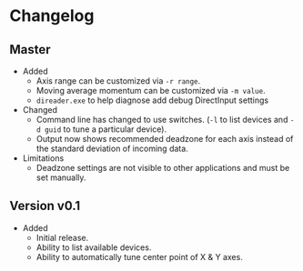 # Changelog

## Master

- Added
  - Axis range can be customized via `-r range`.
  - Moving average momentum can be customized via `-m value`.
  - `direader.exe` to help diagnose add debug DirectInput settings
- Changed
  - Command line has changed to use switches. (`-l` to list devices and `-d
    guid` to tune a particular device).
  - Output now shows recommended deadzone for each axis instead of the standard
    deviation of incoming data.
- Limitations
  - Deadzone settings are not visible to other applications and must be set
    manually.

## Version v0.1

- Added
  - Initial release.
  - Ability to list available devices.
  - Ability to automatically tune center point of X & Y axes.
